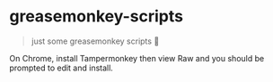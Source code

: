 # greasemonkey-scripts
> just some greasemonkey scripts :monkey:

On Chrome, install Tampermonkey then view Raw and you should be prompted to edit and install.
